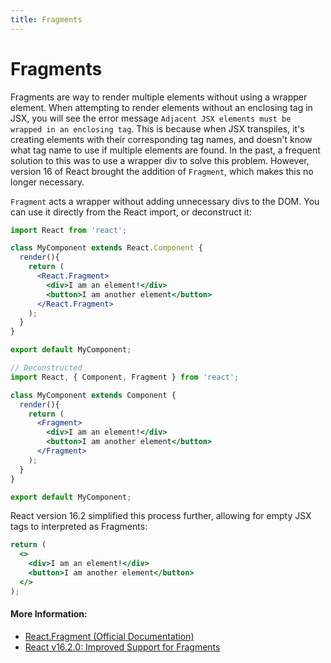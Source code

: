 ```yaml
---
title: Fragments
---
```


# Fragments

Fragments are way to render multiple elements without using a wrapper element. When attempting to render elements without an enclosing tag in JSX, you will see the error message `Adjacent JSX elements must be wrapped in an enclosing tag`.  This is because when JSX transpiles, it's creating elements with their corresponding tag names, and doesn't know what tag name to use if multiple elements are found.  In the past, a frequent solution to this was to use a wrapper div to solve this problem. However, version 16 of React brought the addition of `Fragment`, which makes this no longer necessary.

`Fragment` acts a wrapper without adding unnecessary divs to the DOM.  You can use it directly from the React import, or deconstruct it:

```jsx
import React from 'react';

class MyComponent extends React.Component {
  render(){
    return (
      <React.Fragment>
        <div>I am an element!</div>
        <button>I am another element</button>
      </React.Fragment>
    );
  }
}

export default MyComponent;
```


```jsx
// Deconstructed
import React, { Component, Fragment } from 'react';

class MyComponent extends Component {
  render(){
    return (
      <Fragment>
        <div>I am an element!</div>
        <button>I am another element</button>
      </Fragment>
    );
  }
}

export default MyComponent;
```

React version 16.2 simplified this process further, allowing for empty JSX tags to interpreted as Fragments:

```jsx
return (
  <>
    <div>I am an element!</div>
    <button>I am another element</button>
  </>
);
```

#### More Information:
* [React.Fragment (Official Documentation)](https://reactjs.org/docs/react-api.html#reactfragment)
* [React v16.2.0: Improved Support for Fragments](https://reactjs.org/blog/2017/11/28/react-v16.2.0-fragment-support.html)
